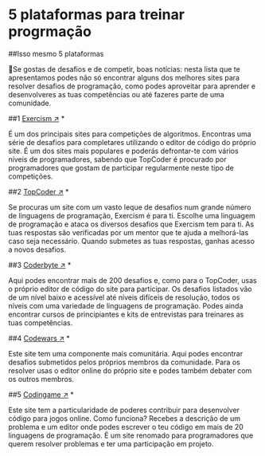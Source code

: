 <h1>5 plataformas para treinar progrmação</h1>

##Isso mesmo 5 plataformas
<p> 🚀Se gostas de desafios e de competir, boas notícias: nesta lista que te apresentamos podes não só encontrar alguns dos melhores sites para resolver desafios de programação, como podes aproveitar para aprender e desenvolveres as tuas competências ou até fazeres parte de uma comunidade.</p>

##1 <a href="https://exercism.io/">Exercism ↗</a>
    * <p>É um dos principais sites para competições de algoritmos. Encontras uma série de desafios para completares utilizando o editor de código do próprio site. É um dos sites mais populares e poderás defrontar-te com vários níveis de programadores, sabendo que TopCoder é procurado por programadores que gostam de participar regularmente neste tipo de competições.</p>

##2 <a href="https://www.topcoder.com/">TopCoder ↗</a>
    * <p>Se procuras um site com um vasto leque de desafios num grande número de linguagens de programação, Exercism é para ti. Escolhe uma linguagem de programação e ataca os diversos desafios que Exercism tem para ti. As tuas respostas são verificadas por um mentor que te ajuda a melhorá-las caso seja necessário. Quando submetes as tuas respostas, ganhas acesso a novos desafios.</p>

##3 <a href="https://exercism.io/">Coderbyte ↗</a>
    * <p>Aqui podes encontrar mais de 200 desafios e, como para o TopCoder, usas o próprio editor de código do site para participar. Os desafios listados vão de um nível baixo e acessível até níveis difíceis de resolução, todos os níveis com uma variedade de linguagens de programação. Podes ainda encontrar cursos de principiantes e kits de entrevistas para treinares as tuas competências.</p>

##4 <a href="https://exercism.io/">Codewars ↗</a>
    * <p>Este site tem uma componente mais comunitária. Aqui podes encontrar desafios submetidos pelos próprios membros da comunidade. Para os resolver usas o editor online do próprio site e podes também debater com os outros membros.</p>

##5 <a href="https://exercism.io/">Codingame ↗</a>
    * <p>Este site tem a particularidade de poderes contribuir para desenvolver código para jogos online. Como funciona? Recebes a descrição de um problema e um editor onde podes escrever o teu código em mais de 20 linguagens de programação. É um site renomado para programadores que querem resolver problemas e ter uma participação em projeto.</p>

